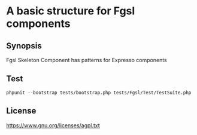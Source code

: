 # A basic structure for Fgsl components

## Synopsis

Fgsl Skeleton Component has patterns for Expresso components

## Test

    phpunit --bootstrap tests/bootstrap.php tests/Fgsl/Test/TestSuite.php

## License

https://www.gnu.org/licenses/agpl.txt

